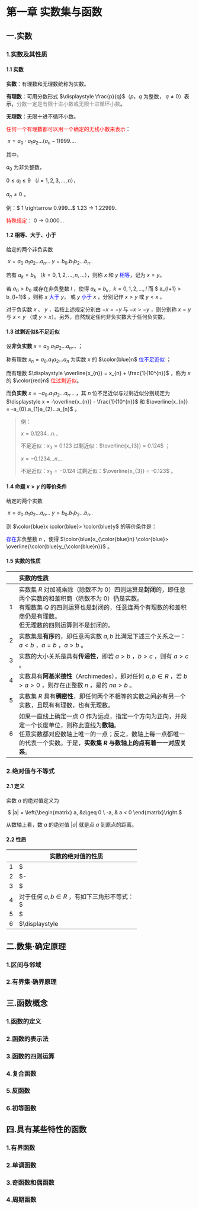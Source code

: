 # 第一章 实数集与函数





## 一.实数





### 1.实数及其性质



#### 1.1 实数



**实数**：有理数和无理数统称为实数。

**有理数**：可用分数形式 $\displaystyle \frac{p}{q}$（$p$，$q$ 为整数， $q \neq 0$）表示，<font color=gray>分数一定是有限十进小数或无限十进循环小数</font>。

**无理数**：无限十进不循环小数。



<font color=red>任何一个有理数都可以用一个确定的无线小数来表示</font>：

​          $x = a_{0} \cdot a_{1}a_{2}...(a_{n}-1)999....$

其中， 

$a_{0}$ 为非负整数，

$0 \leq a_{i} \leq 9$ （$i=1,2,3,...,n$），

$a_{n} \neq 0$ 。



例：$ 1 \rightarrow 0.999...$     $1.23 \rightarrow 1.22999..$

<font color=red>特殊规定</font>： $0 \rightarrow 0.000...$



#### 1.2  相等、大于、小于

给定的两个非负实数

​		$x = a_{0}.a_{1}a_{2}...a_{n}...$       $y = b_{0}.b_{1}b_{2}...b_{n}..$



若有 $a_{k} = b_{k}$ （$k = 0,1,2,...,n,...$），则称 $x$ 和 $y$ <font color=blue>相等</font>，记为 $x = y$。



若 $a_{0} > b_{0}$ 或存在非负整数 $l$ ，使得 $a_{k} = b_{k}\, ,\,\,\, k = 0,1,2,...,l$  而 $ a_{l+1} > b_{l+1}$ ，则称 $x$ <font color=blue>大于</font> $y$， 或 $y$ <font color=blue>小于</font> $x$ ，分别记作 $x > y$ 或 $y < x$ 。



对于负实数 $x$ 、 $y$ ，若按上述规定分别由 $-x = -y$ 与 $-x > -y$ ，则分别称 $x = y$ 与 $x < y$ （或 $y > x$）。另外，自然规定任何非负实数大于任何负实数。  





#### 1.3 过剩近似&不足近似



设**非负实数**  $x = a_{0}.a_{1}a_{2}...a_{n}...$ ；

称有理数 $x_{n} = a_{0}.a_{1}a_{2}...a_{n}$ 为实数 $x$ 的 $\color{blue}n$ <font color=blue>位不足近似</font> ；

而有理数 $\displaystyle \overline{x_{n}} = x_{n} + \frac{1}{10^{n}}$ ，称为 $x$ 的  $\color{red}n$ <font color=red>位过剩近似</font>。

而**负实数** $x = -a_{0}.a_{1}a_{2}...a_{n}...$ ，其 $n$ 位不足近似与过剩近似分别规定为 $\displaystyle x = -\overline{x_{n}} - \frac{1}{10^{n}}$ 和 $\overline{x_{n}} = -a_{0}.a_{1}a_{2}...a_{n}$ 。

>例：
>
> $x = 0.1234...n...$ 
>
>不足近似：$x_{3} = 0.123$     过剩近似：$\overline{x_{3}} = 0.124$ ；
>
>$x = -0.1234...n...$
>
>不足近似：$x_{3} = -0.124$     过剩近似：$\overline{x_{3}} = -0.123$ 。





#### 1.4 命题 $x > y$ 的等价条件

给定的两个实数

​		$x = a_{0}.a_{1}a_{2}...a_{n}...$       $y = b_{0}.b_{1}b_{2}...b_{n}..$

则 $\color{blue}x \color{blue}> \color{blue}y$ 的等价条件是：

<font color = blue>存在</font>非负整数 $n$ ，使得 $\color{blue}x_{\color{blue}n} \color{blue}> \overline{\color{blue}y_{\color{blue}n}}$ 。





#### 1.5 实数的性质

|      | 实数的性质                                                   |
| ---- | :----------------------------------------------------------- |
| 1    | 实数集 $R$ 对加减乘除（除数不为 0）四则运算是**封闭**的，即任意两个实数的和差积商（除数不为 0）仍是实数。<br />有理数集 $Q$ 的四则运算也是封闭的，任意连两个有理数的和差积商仍是有理数。<br />但无理数的四则运算则不是封闭的。 |
| 2    | 实数集是**有序**的，即任意两实数 $a,b$ 比满足下述三个关系之一：$a < b$ ，$a = b$ ，$a > b$ 。 |
| 3    | 实数的大小关系是具有**传递性**，即若 $a > b$ ，$b > c$ ，则有 $a > c$ 。 |
| 4    | 实数具有**阿基米德性**（Archimedes），即对任何 $a,b \in R$ ，若 $b > a >0$ ，则存在正整数 $n$ ，是的 $na > b$ 。 |
| 5    | 实数集 $R$ 具有**稠密性**，即任何两个不相等的实数之间必有另一个实数，且既有有理数，也有无理数。 |
| 6    | 如果一直线上确定一点 $O$ 作为远点，指定一个方向为正向，并规定一个长度单位，则称此直线为**数轴**。<br />任意实数都对应数轴上唯一的一点；反之，数轴上每一点都唯一的代表一个实数。于是，**实数集 $R$ 与数轴上的点有着一一对应关系**。 |









### 2.绝对值与不等式



#### 2.1 定义

实数 $a$ 的绝对值定义为

​		$ |a| = \left\{\begin{matrix} a, &a\geq 0 \\ -a, & a < 0 \end{matrix}\right.$

从数轴上看，数 $a$ 的绝对值 $|a|$ 就是点 $a$ 到原点的距离。





#### 2.2 性质



|      | 实数的绝对值的性质                                           |
| ---- | ------------------------------------------------------------ |
| 1    | $ |a| = |-a| \geq 0$ ，当且仅当 $a = 0$ 时有 $|a| = 0$ 。    |
| 2    | $-|a| \leq a \leq |a|$ 。                                    |
| 3    | $|a| < h \Leftrightarrow -h<a<h \\ |a| \leq h \Leftrightarrow -h \leq a \leq h$   （$h>0$） |
| 4    | 对于任何 $a,b \in R$ ，有如下三角形不等式：<br />$|a| - |b| \leq |a \pm b| \leq |a| + |b|$ |
| 5    | $|ab| = |a||b|$                                              |
| 6    | $\displaystyle |\frac{a}{b}| = \frac{|a|}{|b|}$ （$b \neq 0$） |







## 二.数集·确定原理







### 1.区间与邻域







### 2.有界集·确界原理











## 三.函数概念







### 1.函数的定义







### 2.函数的表示法







### 3.函数的四则运算







### 4.复合函数







### 5.反函数







### 6.初等函数











## 四.具有某些特性的函数







### 1.有界函数







### 2.单调函数







### 3.奇函数和偶函数







### 4.周期函数